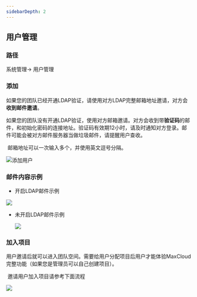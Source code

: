 ```yaml
---
sidebarDepth: 2
---
```

## 用户管理

### 路径

系统管理-> 用户管理

### 添加

​		如果您的团队已经开通LDAP验证，请使用对方LDAP完整邮箱地址邀请，对方会**收到邮件邀请**。

​		如果您的团队没有开通LDAP验证，使用对方邮箱邀请。对方会收到带**验证码**的邮件，和初始化密码的连接地址。验证码有效期12小时，请及时通知对方登录。邮件可能会被对方邮件服务器当做垃圾邮件，请提醒用户查收。

​		邮箱地址可以一次输入多个，并使用英文逗号分隔。

![添加用户](https://resource.spotmaxtech.com/maxcloud-doc/clusterImport/531646105943_.pic.jpg)



### 邮件内容示例

- 开启LDAP邮件示例

![](https://resource.spotmaxtech.com/maxcloud-doc/clusterImport/541646106835_.pic.jpg)

- 未开启LDAP邮件示例

  ![](https://resource.spotmaxtech.com/maxcloud-doc/clusterImport/551646116157_.pic.jpg)

### 加入项目

​		用户邀请后就可以进入团队空间。需要给用户分配项目后用户才能体验MaxCloud完整功能（如果您是管理员可以自己创建项目）。

​		邀请用户加入项目请参考下面流程

![](https://resource.spotmaxtech.com/maxcloud-doc/clusterImport/561646116783_.pic_hd.jpg)
